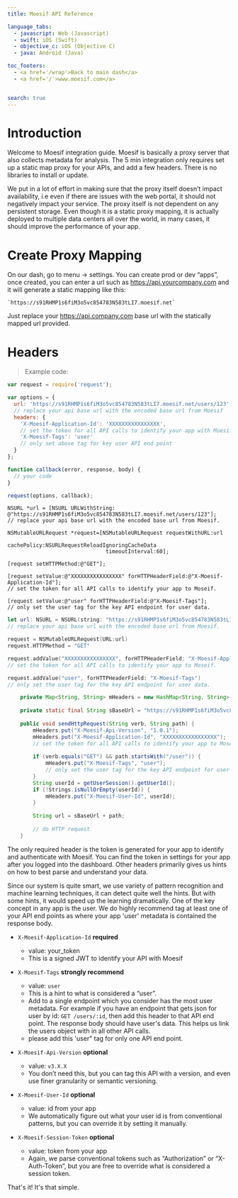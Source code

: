 ```yaml
---
title: Moesif API Reference

language_tabs:
  - javascript: Web (Javascript)
  - swift: iOS (Swift)
  - objective_c: iOS (Objective C)
  - java: Android (Java)

toc_footers:
  - <a href='/wrap'>Back to main dash</a>
  - <a href='/'>www.moesif.com</a>


search: true
---
```


# Introduction

Welcome to Moesif integration guide. Moesif is basically a proxy server 
that also collects metadata for analysis. The 5 min integration only 
requires set up a static map proxy for your APIs, and add a few headers. 
There is no libraries to install or update. 

We put in a lot of effort in making sure that the proxy itself doesn’t 
impact availability, i.e even if there are issues with the web portal, 
it should not negatively impact your service. The proxy itself is not dependent 
on any persistent storage. Even though it is a static proxy mapping, it is actually 
deployed to multiple data centers all over the world, in many cases, 
it should improve the performance of your app. 

# Create Proxy Mapping

On our dash, go to menu -> settings. You can create prod or dev “apps”, once created, 
you can enter a url such as https://api.yourcompany.com and it will generate 
a static mapping like this:

    `https://s91RHMP1s6fiM3o5vc854783N583tLI7.moesif.net`

Just replace your https://api.company.com base url with the statically mapped url
provided. 

# Headers

> Example code:

```javascript
var request = require('request');

var options = {
  url: 'https://s91RHMP1s6fiM3o5vc854783N583tLI7.moesif.net/users/123',
  // replace your api base url with the encoded base url from Moesif 
  headers: {
    'X-Moesif-Application-Id': 'XXXXXXXXXXXXXXXX',
    // set the token for all API calls to identify your app with Moesif 
    'X-Moesif-Tags': 'user' 
    // only set above tag for key user API end point
  }
};

function callback(error, response, body) {
  // your code
}

request(options, callback);
```

```objective_c
NSURL *url = [NSURL URLWithString: @"https://s91RHMP1s6fiM3o5vc854783N583tLI7.moesif.net/users/123"];
// replace your api base url with the encoded base url from Moesif. 

NSMutableURLRequest *request=[NSMutableURLRequest requestWithURL:url 
                               cachePolicy:NSURLRequestReloadIgnoringCacheData 
                               timeoutInterval:60];

[request setHTTPMethod:@"GET"];

[request setValue:@"XXXXXXXXXXXXXXXX" forHTTPHeaderField:@"X-Moesif-Application-Id"];
// set the token for all API calls to identify your app to Moseif.  

[request setValue:@"user" forHTTPHeaderField:@"X-Moesif-Tags"];
// only set the user tag for the key API endpoint for user data. 
```

```swift
let url: NSURL = NSURL(string: "https://s91RHMP1s6fiM3o5vc854783N583tLI7.moesif.net/users/123")!
// replace your api base url with the encoded base url from Moesif. 

request = NSMutableURLRequest(URL:url)
request.HTTPMethod = "GET"

request.addValue("XXXXXXXXXXXXXXXX", forHTTPHeaderField: "X-Moesif-Application-Id")
// set the token for all API calls to identify your app to Moseif. 

request.addValue("user", forHTTPHeaderField: "X-Moesif-Tags")
// only set the user tag for the key API endpoint for user data. 
```

```java
    private Map<String, String> mHeaders = new HashMap<String, String>();
    
    private static final String sBaseUrl = "https://s91RHMP1s6fiM3o5vc854783N583tLI7.moesif.net";
    
    public void sendHttpRequest(String verb, String path) {
        mHeaders.put("X-Moesif-Api-Version", "1.0.1");
        mHeaders.put("X-Moesif-Application-Id", "XXXXXXXXXXXXXXXXX");
        // set the token for all API calls to identify your app to Moseif. 
        
        if (verb.equals("GET") && path.startsWith("/user")) {
            mHeaders.put("X-Moesif-Tags", "user");
            // only set the user tag for the key API endpoint for user data. 
        }
        String userId = getUserSession().getUserId();
        if (!Strings.isNullOrEmpty(userId)) {
            mHeaders.put("X-Moesif-User-Id", userId);
        }
        
        String url = sBaseUrl + path;
        
        // do HTTP request
    }
```

The only required header is the token is generated for your app to identify
and authenticate with Moesif. 
You can find the token in settings for your app after you logged into the dashboard. 
Other headers primarily gives us hints on how to best parse and understand your data. 

Since our system is quite smart, we use variety of pattern recognition and 
machine learning techniques, it can detect quite well the hints. But with some hints, 
it would speed up the learning dramatically. One of the key concept in any app is the user. 
We do highly recommend tag at least one of your API end points as where your
app 'user' metadata is contained the response body. 

- `X-Moesif-Application-Id` **required**

  - value: your_token 
  - This is a signed JWT to identify your API with Moesif
  
- `X-Moesif-Tags` **strongly recommend**

  - value: `user` 
  - This is a hint to what is considered a “user”. 
  - Add to a single endpoint which you consider has the most user metadata. 
    For example if you have an endpoint that gets json for user by id: `GET /users/:id`, 
    then add this header to that API end point. The response body should have
    user's data. This helps us link the users object with in all other API calls. 
  - please add this 'user" tag for only one API end point. 
 
    
- `X-Moesif-Api-Version` **optional** 

  - value: `v3.X.X`
  - You don’t need this, but you can tag this API with a version, 
    and even use finer granularity or semantic versioning.
  
- `X-Moesif-User-Id` **optional**

  - value: id from your app 
  - We automatically figure out what your user id is from conventional 
    patterns, but you can override it by setting it manually. 
  
- `X-Moesif-Session-Token` **optional**
  
  - value: token from your app
  - Again, we parse conventional tokens such as “Authorization” or 
    “X-Auth-Token”, but you are free to override what is considered a 
    session token.

<aside class="success">
That's it! It's that simple. 
</aside>

